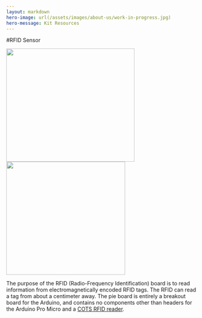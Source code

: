 ```yaml
---
layout: markdown
hero-image: url(/assets/images/about-us/work-in-progress.jpg)
hero-message: Kit Resources
---
```


#RFID Sensor

<img src="https://discourse.pierobotics.org/uploads/default/original/1X/654c9af1a80c62048f2e38d5c66c7992c8658fa6.jpg" width="340" height="300">

<img src="https://discourse.pierobotics.org/uploads/default/original/1X/65f3c505b8260640f373f650ba6a669c7c12cb44.jpg" width="315" height="300">

The purpose of the RFID (Radio-Frequency Identification) board is to read information from electromagnetically encoded RFID tags. The RFID can read a tag from about a centimeter away.
The pie board is entirely a breakout board for the Arduino, and contains no components other than headers for the Arduino Pro Micro and a [COTS RFID reader](https://www.aliexpress.com/item/High-Quality-MFRC-522-RC522-RFID-Reader-RF-IC-Card-Inductive-Sensor-Module-For-Arduino-Module/32657638702.html?spm=2114.01010208.3.1.ePefNj&ws_ab_test=searchweb201556_0%2Csearchweb201602_5_10057_10056_10065_10068_10055_10067_10054_10069_10059_10058_418_10073_10017_10070_10060_10061_10052_10062_10053_10050_10051%2Csearchweb201603_7&btsid=cb39fcb9-9ace-4eec-a43a-83949f44e6b2).
